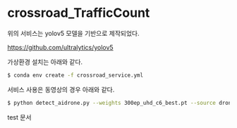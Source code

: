 # crossroad_TrafficCount


위의 서비스는 yolov5 모델을 기반으로 제작되었다.

https://github.com/ultralytics/yolov5

가상환경 설치는 아래와 같다.
```bash
$ conda env create -f crossroad_service.yml
```

서비스 사용은 동영상의 경우 아래와 같다.
```bash
$ python detect_aidrone.py --weights 300ep_uhd_c6_best.pt --source drone_video2.MP4
```

test 문서
